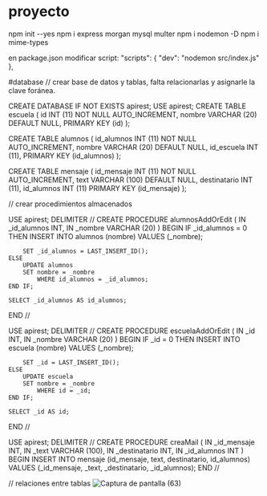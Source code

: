 # proyecto
npm init --yes
npm i express morgan mysql multer
npm i nodemon -D
npm i mime-types

en package.json modificar script: 
"scripts": {
    "dev": "nodemon src/index.js"
},

#database
// crear base de datos y tablas, falta relacionarlas y asignarle la clave foránea.

CREATE DATABASE IF NOT EXISTS apirest;
USE apirest;
CREATE TABLE escuela (
	id INT (11) NOT NULL AUTO_INCREMENT,
	nombre VARCHAR (20) DEFAULT NULL,
	PRIMARY KEY (id)
);

CREATE TABLE alumnos (
	id_alumnos INT (11) NOT NULL AUTO_INCREMENT,
	nombre VARCHAR (20) DEFAULT NULL,
	id_escuela INT (11),
	PRIMARY KEY (id_alumnos)
);

CREATE TABLE mensaje (
	id_mensaje INT (11) NOT NULL AUTO_INCREMENT,
	text VARCHAR (100) DEFAULT NULL,
	destinatario INT (11),
	id_alumnos INT (11)
	PRIMARY KEY (id_mensaje)
);

// crear procedimientos almacenados

USE apirest;
DELIMITER //
CREATE PROCEDURE alumnosAddOrEdit (
	IN _id_alumnos INT,
	IN _nombre VARCHAR (20)
)
BEGIN
	IF _id_alumnos = 0 THEN
		INSERT INTO alumnos (nombre) VALUES (_nombre);
    
    	SET _id_alumnos = LAST_INSERT_ID();
	ELSE
    	UPDATE alumnos
        SET nombre = _nombre
            WHERE id_alumnos = _id_alumnos;
	END IF;
    
    SELECT _id_alumnos AS id_alumnos;
END
//

USE apirest;
DELIMITER //
CREATE PROCEDURE escuelaAddOrEdit (
	IN _id INT,
	IN _nombre VARCHAR (20)
)
BEGIN
	IF _id = 0 THEN
		INSERT INTO escuela (nombre) VALUES (_nombre);
    
    	SET _id = LAST_INSERT_ID();
	ELSE
    	UPDATE escuela
        SET nombre = _nombre
            WHERE id = _id;
	END IF;
    
    SELECT _id AS id;
END
//

USE apirest;
DELIMITER //
CREATE PROCEDURE creaMail (
	IN _id_mensaje INT,
	IN _text VARCHAR (100),
	IN _destinatario INT,
	IN _id_alumnos INT
)
BEGIN
	INSERT INTO mensaje (id_mensaje, text, destinatario, id_alumnos) 
	VALUES (_id_mensaje, _text, _destinatario, _id_alumnos);
END
//

// relaciones entre tablas
![Captura de pantalla (63)](https://user-images.githubusercontent.com/101646392/176952427-ef76f1b1-a989-44a7-86cb-96162b05f958.png)
